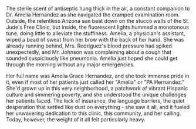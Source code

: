 The sterile scent of antiseptic hung thick in the air, a constant companion to Dr. Amelia Hernandez as she navigated the cramped examination room. Outside, the relentless Arizona sun beat down on the stucco walls of the St. Jude's Free Clinic, but inside, the fluorescent lights hummed a monotonous tune, doing little to alleviate the stuffiness. Amelia, a physician's assistant, wiped a bead of sweat from her brow with the back of her hand. She was already running behind, Mrs. Rodriguez's blood pressure had spiked unexpectedly, and Mr. Johnson was complaining about a cough that sounded suspiciously like pneumonia. Amelia just hoped she could get through the morning without any major emergencies.

Her full name was Amelia Grace Hernandez, and she took immense pride in it, even if most of her patients just called her "Amelia" or "PA Hernandez." She'd grown up in this very neighborhood, a patchwork of vibrant Hispanic culture and simmering poverty, and she understood the unique challenges her patients faced. The lack of insurance, the language barriers, the quiet desperation that settled like dust on everything - she saw it all, and it fueled her unwavering dedication to this clinic, this community, and her calling. Today, however, the weight of it all felt particularly heavy.
